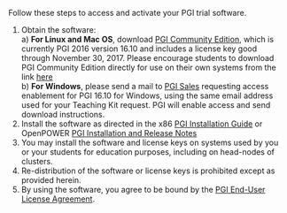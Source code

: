 Follow these steps to access and activate your PGI trial software.

1. Obtain the software:  
 a)	**For Linux and Mac OS**, download [PGI Community Edition](http://www.pgroup.com/products/community.htm?utm_source=teaching_kit_accel_comp&utm_medium=web_link&utm_content=faculty), which is currently PGI 2016 version 16.10 and includes a license key good through November 30, 2017.  Please encourage students to download PGI Community Edition directly for use on their own systems from the link [here](http://www.pgroup.com/community?utm_source=teaching_kit_accel_comp&utm_medium=web_link&utm_content=student)  
 b)	**For Windows**, please send a mail to [PGI Sales](mailto:sales@pgroup.com?subject=Windows%20download%20access%20for%20Accelerated%20Computing%20Teaching%20Kit&amp;body=Please%20enable%20Windows%20download%20access%20for%20me.%20%20I%20understand%20I%20must%20register%20and%20login%20to%20www.pgroup.com%20using%20this%20email%20address%20in%20order%20to%20download.) requesting access enablement for PGI 16.10 for Windows, using the same email address used for your Teaching Kit request.  PGI will enable access and send download instructions.  
2. Install the software as directed in the x86 [PGI Installation Guide](http://www.pgroup.com/doc/pgiinstall.pdf?utm_source=teaching_kit_accel_comp&utm_medium=web_link) or OpenPOWER [PGI Installation and Release Notes](http://www.pgroup.com/doc/pgirn-openpower.pdf?utm_source=teaching_kit_accel_comp&utm_medium=web_link)
3. You may install the software and license keys on systems used by you or your students for education purposes, including on head-nodes of clusters. 
4. Re-distribution of the software or license keys is prohibited except as provided herein.
5. By using the software, you agree to be bound by the [PGI End-User License Agreement](http://www.pgroup.com/doc/LICENSE.txt).
